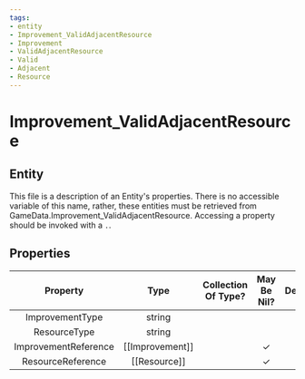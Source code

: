 ```yaml
---
tags:
- entity
- Improvement_ValidAdjacentResource
- Improvement
- ValidAdjacentResource
- Valid
- Adjacent
- Resource
---
```

# Improvement_ValidAdjacentResource
## Entity
This file is a description of an Entity's properties. There is no accessible variable of this name, rather, these entities must be retrieved from GameData.Improvement_ValidAdjacentResource. Accessing a property should be invoked with a `.`.
## Properties
|	Property	|	Type	|	Collection Of Type?	|	May Be Nil?	|	Default	|	References	|	Key	|	Notes	|
|	:-:	|	:-:	|	:-:	|	:-:	|	:-:	|	:-:	|	:-:	|	-:	|
|	ImprovementType	|	string	|		|		|		|	[[Improvement]].ImprovementType	|		|	|
|	ResourceType	|	string	|		|		|		|	[[Resource]].ResourceType	|		|	|
|	ImprovementReference	|	[[Improvement]]	|		|	✓	|		|		|		|	|
|	ResourceReference	|	[[Resource]]	|		|	✓	|		|		|		|	|
